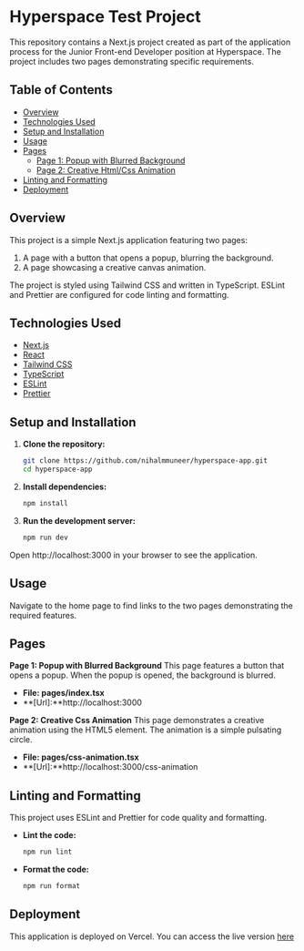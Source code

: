 # Hyperspace Test Project

This repository contains a Next.js project created as part of the application process for the Junior Front-end Developer position at Hyperspace. The project includes two pages demonstrating specific requirements.

## Table of Contents

- [Overview](#overview)
- [Technologies Used](#technologies-used)
- [Setup and Installation](#setup-and-installation)
- [Usage](#usage)
- [Pages](#pages)
  - [Page 1: Popup with Blurred Background](#page-1-popup-with-blurred-background)
  - [Page 2: Creative Html/Css Animation](#page-2-creative-html-css-animation)
- [Linting and Formatting](#linting-and-formatting)
- [Deployment](#deployment)

## Overview

This project is a simple Next.js application featuring two pages:
1. A page with a button that opens a popup, blurring the background.
2. A page showcasing a creative canvas animation.

The project is styled using Tailwind CSS and written in TypeScript. ESLint and Prettier are configured for code linting and formatting.

## Technologies Used

- [Next.js](https://nextjs.org/)
- [React](https://reactjs.org/)
- [Tailwind CSS](https://tailwindcss.com/)
- [TypeScript](https://www.typescriptlang.org/)
- [ESLint](https://eslint.org/)
- [Prettier](https://prettier.io/)

## Setup and Installation

1. **Clone the repository:**

   ```bash
   git clone https://github.com/nihalmmuneer/hyperspace-app.git
   cd hyperspace-app

2. **Install dependencies:**
    ```bash
    npm install

3. **Run the development server:**
   ```bash
   npm run dev

Open http://localhost:3000 in your browser to see the application.

## Usage
Navigate to the home page to find links to the two pages demonstrating the required features.

## Pages
**Page 1: Popup with Blurred Background**
This page features a button that opens a popup. When the popup is opened, the background is blurred.

  - **File: pages/index.tsx**
  - **[Url]:**http://localhost:3000

**Page 2: Creative Css Animation**
This page demonstrates a creative animation using the HTML5 <canvas> element. The animation is a simple pulsating circle.

- **File: pages/css-animation.tsx**
- **[Url]:**http://localhost:3000/css-animation

## Linting and Formatting
This project uses ESLint and Prettier for code quality and formatting.

- **Lint the code:**
    ```bash
    npm run lint

- **Format the code:**
    ```bash
    npm run format

## Deployment
This application is deployed on Vercel. You can access the live version [here](https://hyper-space-test.vercel.app/)
